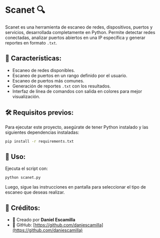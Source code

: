 # Scanet 🔍  

Scanet es una herramienta de escaneo de redes, dispositivos, puertos y servicios, desarrollada completamente en Python. Permite detectar redes conectadas, analizar puertos abiertos en una IP específica y generar reportes en formato `.txt`.  

## 🚀 **Características:**  
- Escaneo de redes disponibles.  
- Escaneo de puertos en un rango definido por el usuario.  
- Escaneo de puertos más comunes.  
- Generación de reportes `.txt` con los resultados.  
- Interfaz de línea de comandos con salida en colores para mejor visualización.  

## 🛠 **Requisitos previos:**  
Para ejecutar este proyecto, asegúrate de tener Python instalado y las siguientes dependencias instaladas:  

```bash
pip install -r requirements.txt
```

## 🏃 **Uso:**  
Ejecuta el script con:  

```bash
python scanet.py
```

Luego, sigue las instrucciones en pantalla para seleccionar el tipo de escaneo que deseas realizar.  

## 📌 **Créditos:**  
- 📌 Creado por **Daniel Escamilla**  
- 🔗 GitHub: [https://github.com/daniescamilla](https://github.com/daniescamilla)
